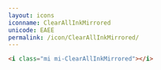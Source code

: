 ```yaml
---
layout: icons
iconname: ClearAllInkMirrored
unicode: EAEE
permalink: /icon/ClearAllInkMirrored/
---
```


``` html
<i class="mi mi-ClearAllInkMirrored"></i>
```
